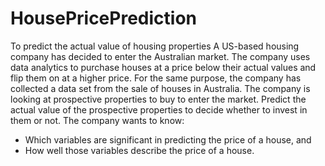 # HousePricePrediction
To predict the actual value of housing properties
A US-based housing company has decided to enter the Australian market. The company uses data analytics to purchase houses at a price below their actual values and flip them on at a higher price. For the same purpose, the company has collected a data set from the sale of houses in Australia.
The company is looking at prospective properties to buy to enter the market. Predict the actual value of the prospective properties to decide whether to invest in them or not.
The company wants to know:
  - Which variables are significant in predicting the price of a house, and
  - How well those variables describe the price of a house.
